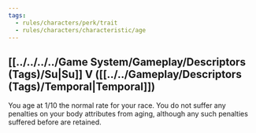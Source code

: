 ```yaml
---
tags:
  - rules/characters/perk/trait
  - rules/characters/characteristic/age
---
```

## [[../../../../Game System/Gameplay/Descriptors (Tags)/Su|Su]] V ([[../../Gameplay/Descriptors (Tags)/Temporal|Temporal]])
You age at 1/10 the normal rate for your race. You do not suffer any penalties on your body attributes from aging, although any such penalties suffered before are retained.
